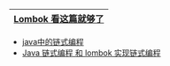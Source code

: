 [Lombok 看这篇就够了](https://zhuanlan.zhihu.com/p/32779910)|
---|

* [java中的链式编程](https://www.kancloud.cn/mr_zihan/mr_zihan_action/2144251)
* [Java 链式编程 和 lombok 实现链式编程](https://blog.csdn.net/xiaojin21cen/article/details/83478929)
